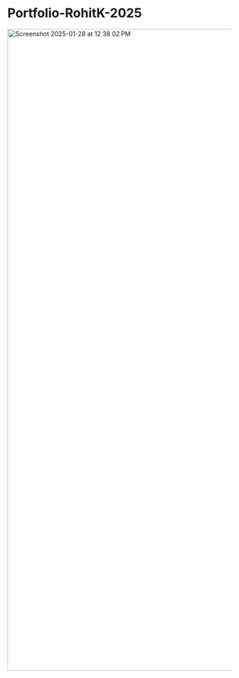 # Portfolio-RohitK-2025

<img width="1440" alt="Screenshot 2025-01-28 at 12 38 02 PM" src="https://github.com/user-attachments/assets/b6484319-ee4b-4ebb-a751-093e3976c92b" />
